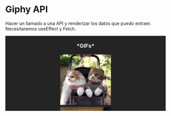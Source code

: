 
# Giphy API

Hacer un llamado a una API y renderizar los datos que puedo extraer. Necesitaremos useEffect y Fetch.

![Preview](https://github.com/soymilidev/FE-III/blob/main/C14/C14-Mesa/GiphyAPI/src/assets/preview.png)





